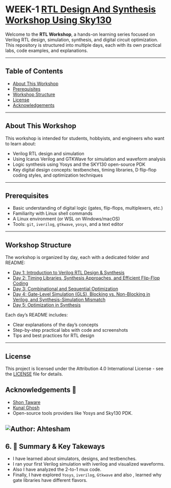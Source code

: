 # WEEK-1 [RTL Design And Synthesis Workshop Using Sky130](https://github.com/gauravacad/RISCV-Reference_SOC_TapeOut_Program_IITGN-VSD/tree/main/WEEK-1/)


Welcome to the **RTL Workshop**, a hands-on learning series focused on Verilog RTL design, simulation, synthesis, and digital circuit optimization. This repository is structured into multiple days, each with its own practical labs, code examples, and explanations.

---


## Table of Contents

- [About This Workshop](#about-this-workshop)
- [Prerequisites](#prerequisites)
- [Workshop Structure](#workshop-structure)
- [License](#license)
- [Acknowledgements](#acknowledgements)

---

## About This Workshop

This workshop is intended for students, hobbyists, and engineers who want to learn about:

- Verilog RTL design and simulation
- Using Icarus Verilog and GTKWave for simulation and waveform analysis
- Logic synthesis using Yosys and the SKY130 open-source PDK
- Key digital design concepts: testbenches, timing libraries, D flip-flop coding styles, and optimization techniques

---

## Prerequisites

- Basic understanding of digital logic (gates, flip-flops, multiplexers, etc.)
- Familiarity with Linux shell commands
- A Linux environment (or WSL on Windows/macOS)
- Tools: `git`, `iverilog`, `gtkwave`, `yosys`, and a text editor

---

## Workshop Structure

The workshop is organized by day, each with a dedicated folder and README:

- [Day 1: Introduction to Verilog RTL Design & Synthesis](https://github.com/gauravacad/RISCV-Reference_SOC_TapeOut_Program_IITGN-VSD/tree/main/WEEK-1/Day_1/README.md)
- [Day 2: Timing Libraries, Synthesis Approaches, and Efficient Flip-Flop Coding](https://github.com/gauravacad/RISCV-Reference_SOC_TapeOut_Program_IITGN-VSD/tree/main/WEEK-1/Day_2/README.md)
- [Day 3: Combinational and Sequential Optimization](https://github.com/gauravacad/RISCV-Reference_SOC_TapeOut_Program_IITGN-VSD/tree/main/WEEK-1/Day-3/README.md)
- [Day 4: Gate-Level Simulation (GLS), Blocking vs. Non-Blocking in Verilog, and Synthesis-Simulation Mismatch ](https://github.com/gauravacad/RISCV-Reference_SOC_TapeOut_Program_IITGN-VSD/tree/main/WEEK-1/Day-4/README.md)
- [Day 5: Optimization in Synthesis ](https://github.com/gauravacad/RISCV-Reference_SOC_TapeOut_Program_IITGN-VSD/tree/main/WEEK-1/Day-5/README.md)

Each day’s README includes:
- Clear explanations of the day’s concepts
- Step-by-step practical labs with code and screenshots
- Tips and best practices for RTL design

---

## License

This project is licensed under the Attribution 4.0 International License - see the [LICENSE](./LICENSE) file for details.

## Acknowledgements 👑

*  [Shon Taware](https://www.linkedin.com/in/shon-taware/)
*  [Kunal Ghosh](https://www.linkedin.com/in/kunal-ghosh-vlsisystemdesign-com-28084836/)
*  Open-source tools providers like Yosys and Sky130 PDK.
 

![Author: Ahtesham](https://img.shields.io/badge/author-Ahtesham-blue)
---

## 6. 🎯 Summary & Key Takeways

- I have learned about simulators, designs, and testbenches.
- I ran your first Verilog simulation with iverilog and visualized waveforms.
- Also I have analyzed the 2-to-1 mux code.
- Finally, I have explored `Yosys`, `iverilog`, `Gtkwave` and also , learned why gate libraries have different flavors.

